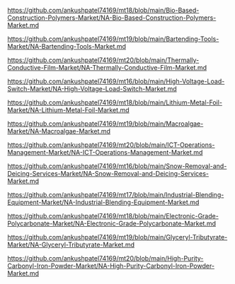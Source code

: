 <p><a href="https://github.com/ankushpatel74169/mt18/blob/main/Bio-Based-Construction-Polymers-Market/NA-Bio-Based-Construction-Polymers-Market.md">https://github.com/ankushpatel74169/mt18/blob/main/Bio-Based-Construction-Polymers-Market/NA-Bio-Based-Construction-Polymers-Market.md</a></p><p><a href="https://github.com/ankushpatel74169/mt19/blob/main/Bartending-Tools-Market/NA-Bartending-Tools-Market.md">https://github.com/ankushpatel74169/mt19/blob/main/Bartending-Tools-Market/NA-Bartending-Tools-Market.md</a></p><p><a href="https://github.com/ankushpatel74169/mt20/blob/main/Thermally-Conductive-Film-Market/NA-Thermally-Conductive-Film-Market.md">https://github.com/ankushpatel74169/mt20/blob/main/Thermally-Conductive-Film-Market/NA-Thermally-Conductive-Film-Market.md</a></p><p><a href="https://github.com/ankushpatel74169/mt16/blob/main/High-Voltage-Load-Switch-Market/NA-High-Voltage-Load-Switch-Market.md">https://github.com/ankushpatel74169/mt16/blob/main/High-Voltage-Load-Switch-Market/NA-High-Voltage-Load-Switch-Market.md</a></p><p><a href="https://github.com/ankushpatel74169/mt18/blob/main/Lithium-Metal-Foil-Market/NA-Lithium-Metal-Foil-Market.md">https://github.com/ankushpatel74169/mt18/blob/main/Lithium-Metal-Foil-Market/NA-Lithium-Metal-Foil-Market.md</a></p><p><a href="https://github.com/ankushpatel74169/mt19/blob/main/Macroalgae-Market/NA-Macroalgae-Market.md">https://github.com/ankushpatel74169/mt19/blob/main/Macroalgae-Market/NA-Macroalgae-Market.md</a></p><p><a href="https://github.com/ankushpatel74169/mt20/blob/main/ICT-Operations-Management-Market/NA-ICT-Operations-Management-Market.md">https://github.com/ankushpatel74169/mt20/blob/main/ICT-Operations-Management-Market/NA-ICT-Operations-Management-Market.md</a></p><p><a href="https://github.com/ankushpatel74169/mt16/blob/main/Snow-Removal-and-Deicing-Services-Market/NA-Snow-Removal-and-Deicing-Services-Market.md">https://github.com/ankushpatel74169/mt16/blob/main/Snow-Removal-and-Deicing-Services-Market/NA-Snow-Removal-and-Deicing-Services-Market.md</a></p><p><a href="https://github.com/ankushpatel74169/mt17/blob/main/Industrial-Blending-Equipment-Market/NA-Industrial-Blending-Equipment-Market.md">https://github.com/ankushpatel74169/mt17/blob/main/Industrial-Blending-Equipment-Market/NA-Industrial-Blending-Equipment-Market.md</a></p><p><a href="https://github.com/ankushpatel74169/mt18/blob/main/Electronic-Grade-Polycarbonate-Market/NA-Electronic-Grade-Polycarbonate-Market.md">https://github.com/ankushpatel74169/mt18/blob/main/Electronic-Grade-Polycarbonate-Market/NA-Electronic-Grade-Polycarbonate-Market.md</a></p><p><a href="https://github.com/ankushpatel74169/mt19/blob/main/Glyceryl-Tributyrate-Market/NA-Glyceryl-Tributyrate-Market.md">https://github.com/ankushpatel74169/mt19/blob/main/Glyceryl-Tributyrate-Market/NA-Glyceryl-Tributyrate-Market.md</a></p><p><a href="https://github.com/ankushpatel74169/mt20/blob/main/High-Purity-Carbonyl-Iron-Powder-Market/NA-High-Purity-Carbonyl-Iron-Powder-Market.md">https://github.com/ankushpatel74169/mt20/blob/main/High-Purity-Carbonyl-Iron-Powder-Market/NA-High-Purity-Carbonyl-Iron-Powder-Market.md</a></p>
